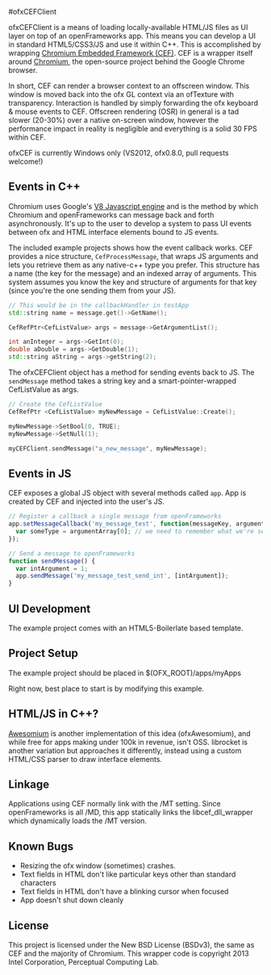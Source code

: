 #ofxCEFClient

ofxCEFClient is a means of loading locally-available HTML/JS files as UI layer on top of an openFrameworks app. This means you can develop a UI in standard HTML5/CSS3/JS and use it within C++. This is accomplished by wrapping [Chromium Embedded Framework (CEF)](http://code.google.com/p/chromiumembedded/). CEF is a wrapper itself around [Chromium](http://www.chromium.org/), the open-source project behind the Google Chrome browser.

In short, CEF can render a browser context to an offscreen window. This window is moved back into the ofx GL context via an ofTexture with transparency. Interaction is handled by simply forwarding the ofx keyboard & mouse events to CEF. Offscreen rendering (OSR) in general is a tad slower (20-30%) over a native on-screen window, however the performance impact in reality is negligible and everything is a solid 30 FPS within CEF.

ofxCEF is currently Windows only (VS2012, ofx0.8.0, pull requests welcome!)

## Events in C++

Chromium uses Google's [V8 Javascript engine](http://code.google.com/p/v8/) and is the method by which Chromium and openFrameworks can message back and forth asynchronously. It's up to the user to develop a system to pass UI events between ofx and HTML interface elements bound to JS events. 

The included example projects shows how the event callback works. CEF provides a nice structure, `CefProcessMessage`, that wraps JS arguments and lets you retrieve them as any native-c++ type you prefer. This structure has a name (the key for the message) and an indexed array of arguments. This system assumes you know the key and structure of arguments for that key (since you're the one sending them from your JS).

```c++
// This would be in the callbackHandler in testApp
std::string name = message.get()->GetName();

CefRefPtr<CefListValue> args = message->GetArgumentList();

int anInteger = args->GetInt(0);
double aDouble = args->GetDouble(1);
std::string aString = args->getString(2);
```

The ofxCEFClient object has a method for sending events back to JS. The `sendMessage` method takes a string key and a smart-pointer-wrapped CefListValue as args.

```c++
// Create the CefListValue
CefRefPtr <CefListValue> myNewMessage = CefListValue::Create();

myNewMessage->SetBool(0, TRUE);
myNewMessage->SetNull(1);

myCEFClient.sendMessage("a_new_message", myNewMessage);
```

## Events in JS

CEF exposes a global JS object with several methods called `app`. App is created by CEF and injected into the user's JS.

```javascript
// Register a callback a single message from openFrameworks
app.setMessageCallback('my_message_test', function(messageKey, argumentArray) {
  var someType = argumentArray[0]; // we need to remember what we're sending from c++
});
```

```javascript
// Send a message to openFrameworks
function sendMessage() {
  var intArgument = 1;
  app.sendMessage('my_message_test_send_int', [intArgument]);
}
```

## UI Development

The example project comes with an HTML5-Boilerlate based template.

## Project Setup
The example project should be placed in $(OFX_ROOT)/apps/myApps

Right now, best place to start is by modifying this example. 

## HTML/JS in C++?
[Awesomium](http://www.awesomium.com/) is another implementation of this idea (ofxAwesomium), and while free for apps making under 100k in revenue, isn't OSS. librocket is another variation but approaches it differently, instead using a custom HTML/CSS parser to draw interface elements.

## Linkage
Applications using CEF normally link with the /MT setting. Since openFrameworks is all /MD, this app statically links the libcef_dll_wrapper which dynamically loads the /MT version.

## Known Bugs
* Resizing the ofx window (sometimes) crashes.
* Text fields in HTML don't like particular keys other than standard characters
* Text fields in HTML don't have a blinking cursor when focused
* App doesn't shut down cleanly

## License
This project is licensed under the New BSD License (BSDv3), the same as CEF and the majority of Chromium. This wrapper code is copyright 2013 Intel Corporation, Perceptual Computing Lab. 
